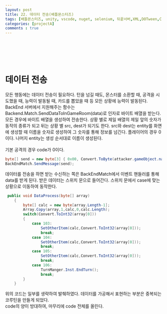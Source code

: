 ```yaml
---
layout: post
title: 22. 데이터 전송(배틀몬스터즈)
tags: [배틀몬스터즈, unity, vscode, nuget, selenium, 뒤끝서버,XML,DOTween,Corutine]
categories: [projectA]
comments : true
---
```

<br>
<br>
<br>
<br>

# 데이터 전송
모든 행동에는 데이터 전송이 필요하다. 턴을 넘길 때도, 몬스터를 소환할 때, 공격을 시도했을 때, 능력이 발동될 때, 카드를 뽑았을 때 등 모든 상황에 능력이 발동된다. BackEnd 서버에서 지원해주는 함수는 Backend.Match.SendDataToInGameRoom(data)로 인자로 바이트 배열을 받는다. 모든 경우에 바이트 배열을 생성하여 전송한다. 상황 별로 제일 배열의 제일 앞의 숫자가 동작의 종류가 되고 뒤는 상황 별 src, dest가 되기도 한다. src와 dest는 entity를 화면에 생성할 때 이름을 숫자로 생성하여 그 숫자를 통해 정보를 넘긴다. 플레이어의 경우 0 이다. 나머지 entity는 생성 순서대로 이름이 생성된다. <br>
<br>
기본 공격의 경우 code가 0이다. <br>

~~~ cs
byte[] send = new byte[3] { 0x00, Convert.ToByte(attacker.gameObject.name), Convert.ToByte("0") }; 
BackEndMatch.SendMessage(send);
~~~
데이터를 전송을 하면 받는 수신하는 쪽은 BackEndMatch에서 이벤트 핸들러를 통해 data를 받게 된다. 받은 데이터는 스위치 문으로 들어간다. 스위치 문에서 case에 맞는 상황으로 이동하여 동작한다.<br>

~~~ cs
 public void DataProcess(byte[] array)
    {
        byte[] calc = new byte[array.Length-1];
        Array.Copy(array,1,calc,0,calc.Length);
        switch(Convert.ToInt32(array[0]))
        {
            case 103:
                SetOtherItem(calc,Convert.ToInt32(array[0]));
                break;
            case 104:
                SetOtherItem(calc,Convert.ToInt32(array[0]));
                break;
            case 105:
                SetOtherItem(calc,Convert.ToInt32(array[0]));
                break;
            case 106:
                TurnManger.Inst.EndTurn();
                break;
        }
    }
~~~
위의 코드는 일부를 생략하여 발췌하였다. 데이터를 가공해서 표현하는 부분은 중복되는 코루틴을 만들게 되었다. <br>
code의 양이 방대하여, 마무리에 code 전체를 올린다.<br>